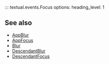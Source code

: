 ::: textual.events.Focus
    options:
      heading_level: 1

## See also

- [AppBlur](app_blur.md)
- [AppFocus](app_focus.md)
- [Blur](blur.md)
- [DescendantBlur](descendant_blur.md)
- [DescendantFocus](descendant_focus.md)
